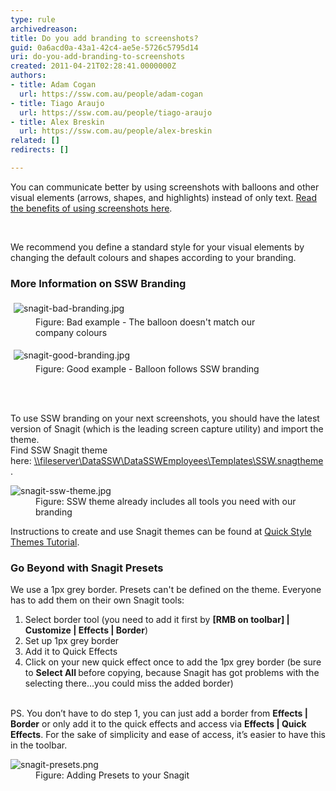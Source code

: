 ```yaml
---
type: rule
archivedreason: 
title: Do you add branding to screenshots?
guid: 0a6acd0a-43a1-42c4-ae5e-5726c5795d14
uri: do-you-add-branding-to-screenshots
created: 2011-04-21T02:28:41.0000000Z
authors:
- title: Adam Cogan
  url: https://ssw.com.au/people/adam-cogan
- title: Tiago Araujo
  url: https://ssw.com.au/people/tiago-araujo
- title: Alex Breskin
  url: https://ssw.com.au/people/alex-breskin
related: []
redirects: []

---
```



<p>​You can communicate better by using screenshots with balloons and other visual&#160;elements (arrows, shapes, and highlights) instead of only text. <a href="/Pages/HowToUseBalloons.aspx">Read the benefits of using screenshots here</a>.</p>
​<span></span><span></span>
   <p>We recommend you define a standard style for your visual elements by changing the default colours and shapes&#160;according to your branding.</p><h3 class="ssw15-rteElement-H3">More Information on SSW Branding<br></h3><dl class="badImage"><dt> <img src="/PublishingImages/snagit-bad-branding.jpg" alt="snagit-bad-branding.jpg" style="margin&#58;5px;" /> </dt><dd>Figure&#58; Bad example - The&#160;balloon doesn't match our company&#160;colours<br></dd></dl><dl class="goodImage"><dt> <img src="/PublishingImages/snagit-good-branding.jpg" alt="snagit-good-branding.jpg" data-pin-nopin="true" style="margin&#58;5px;" /> <br>
      </dt><dd>Figure&#58; Good example - Balloon follows SSW branding<br></dd></dl>
<br><excerpt class='endintro'></excerpt><br>
<p class="ssw15-rteElement-SSW-Only">To use SSW branding on your next screenshots, you should have the latest version of Snagit (which is the leading screen capture utility) and import the theme.<br>Find SSW Snagit theme here&#58;&#160;<a href="file&#58;//fileserver/DataSSW/DataSSWEmployees/Templates/SSW.snagtheme">\\fileserver\DataSSW\DataSSWEmployees\Templates\SSW.snagtheme</a>.</p><dl class="image"><dt><img src="/PublishingImages/snagit-ssw-theme.jpg" alt="snagit-ssw-theme.jpg" /></dt><dd>Figure&#58; SSW theme already includes all tools you need with our branding</dd> </dl><p>Instructions to create and use Snagit themes can be found at <a href="https&#58;//www.techsmith.com/tutorial-snagit-13-quick-style-themes.html?utm_source=product&amp;utm_medium=snagit&amp;utm_campaign=sw13">Quick Style Themes Tutorial</a>.<br></p><h3 class="ssw15-rteElement-H3">Go Beyond with Snagit Presets<br></h3><p>We use a&#160;1px grey border. Presets can't be defined on the theme. Everyone has to add them on their own Snagit tools&#58;<br></p><ol><li>Select border tool (you need to add it first by <strong>[RMB on toolbar] | Customize | Effects | Border</strong>)</li><li>Set up 1px grey border<br></li><li>Add it to Quick Effects<br></li><li>Click on your new quick effect once to add the 1px grey border (be sure to <strong>Select All </strong>before copying, because Snagit has got problems with the selecting there…you could miss the added border)<br></li></ol><p> 
   <br>PS.&#160;You don’t have to do step 1, you can just add a border from <b>Effects | Border</b>&#160;or only add it to the quick effects and access via <b>Effects | Quick Effects</b>. For the sake of simplicity and ease of access,&#160;it’s easier to have this in the toolbar.</p><dl class="image"><dt> <img src="/PublishingImages/snagit-presets.png" alt="snagit-presets.png" /> </dt><dd>Figure&#58; Adding Presets to your Snagit <br><br></dd></dl>


